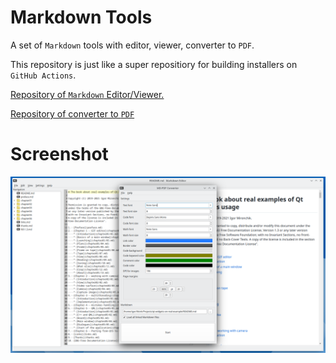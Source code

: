 # Markdown Tools

A set of `Markdown` tools with editor, viewer, converter to `PDF`.

This repository is just like a super repositiory for building installers
on `GitHub Actions`.

[Repository of `Markdown` Editor/Viewer.](https://github.com/igormironchik/md-editor)

[Repository of converter to `PDF`](https://github.com/igormironchik/md-pdf)

# Screenshot

![Markdown Tools](markdown-tools.png)
